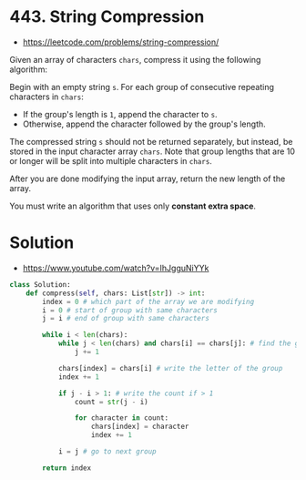# 443. String Compression

- https://leetcode.com/problems/string-compression/

Given an array of characters `chars`, compress it using the following algorithm:

Begin with an empty string `s`. For each group of consecutive repeating characters in `chars`:

- If the group's length is `1`, append the character to `s`.
- Otherwise, append the character followed by the group's length.

The compressed string `s` should not be returned separately, but instead, be stored in the input character array `chars`. Note that group lengths that are 10 or longer will be split into multiple characters in `chars`.

After you are done modifying the input array, return the new length of the array.

You must write an algorithm that uses only **constant extra space**.

# Solution

- https://www.youtube.com/watch?v=IhJgguNiYYk

```python
class Solution:
    def compress(self, chars: List[str]) -> int:
        index = 0 # which part of the array we are modifying
        i = 0 # start of group with same characters
        j = i # end of group with same characters

        while i < len(chars):
            while j < len(chars) and chars[i] == chars[j]: # find the group with same characters
                j += 1

            chars[index] = chars[i] # write the letter of the group
            index += 1

            if j - i > 1: # write the count if > 1
                count = str(j - i)

                for character in count:
                    chars[index] = character
                    index += 1

            i = j # go to next group

        return index
```
